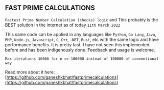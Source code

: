 ## FAST PRIME CALCULATIONS

`Fastest Prime Number Calculation (checks) logic` and This probably is the BEST solution in the internet as of today `11th March 2022`

This same code can be applied in any languages like `Python`, `Go Lang`, `Java`, `PHP`, `Node.js`, `Javascript`, `C`, `C++`, `.NET`, `Rust`, etc with the same logic and have performance benefits. It is pretty fast. I have not seen this implemented before and has been indigenously done. Feedback and usage is welcome.

`Max iterations 16666 for n == 100000 instead of 100000 of conventional way`


Read more about it here: [https://github.com/ganeshkbhat/fastprimecalculations](https://github.com/ganeshkbhat/fastprimecalculations)

